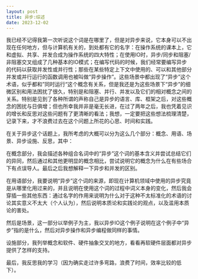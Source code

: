 ```yaml
---
layout: post
title: 异步:综述
date: 2023-12-02
---
```




我已经不记得我第一次听说这个词是在哪里了，但是对异步来说，它本身可以不出现在任何地方，但与计算机有关的，到处都有它的名字：在操作系统的课本上，它和虚拟、共享、并发合成为操作系统的四大特性；在使用IO时，异步/同步和阻塞/非阻塞交叉组成了几种基本的IO模式；在编写代码的时候，我们经常要编写异步的代码以获取并发性或并行性；那些在某些特定上下文中使用的、可以和其他部分并发或并行运行的函数调用也被叫做“异步操作”。这些场景中都出现了“异步”这个术语，似乎都和”同时运行“这个概念有关系，但是我还是为这些场景下“异步”的细微区别和用法困扰了很久，特别是和阻塞、并行、并发以及它们的相对概念之间的关系。特别是见到了各种所谓的声称自己是异步的语言、库、框架之后，对这些概念的困扰与日俱增；但也所幸我并非是毫无长进，在过了两年之后，我也凭着见识的增长和反思对这些问题有了更清晰的看法；我想，一定要把这些想法梳理清楚，记录下来，才不浪费过去在这个问题上所花的心思、时间和实践。

在关于异步这个话题上，我所考虑的大概可以分为这么几个部分：概念、用语、场景、异步设施、反思，其中：

在概念部分，我会描述各种组合名词中的“异步”这个词的基本含义并尝试总结它们的异同，然后通过和其他更明显的概念相比，尝试说明它的概念为什么在有些场合下有点误导人。最后之后我想解释一下异步和并发的区别。

在用语部分，我要说明“异步”这个词的来源，即现在计算机领域中使用的异步究竟是从哪里化用过来的，并且说明在使用这个词的过程中词义本身的变化，然后我会穿插一些其他东西：通过名字的作用来说明为什么对于这种不太标准化的术语的讨论其实意义不太大（个人认为），然后说明本质论和实践论的观点，以及滥用本质论的害处。

然后是场景，这一部分以举例子为主，我以异步IO这个例子说明在这个例子中“异步”指的是什么，然后对异步操作和异步编程做同样的事情。

设施部分，我列举概念和软件、硬件抽象交叉的地方，看看再软硬件层面都对异步提供了怎样的支持。

最后，我反思我的学习（因为确实走过许多弯路，浪费了时间，效率比较的低下）。
